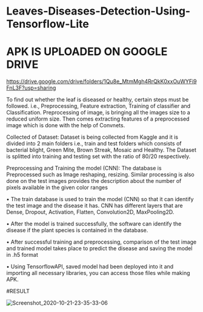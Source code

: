 # Leaves-Diseases-Detection-Using-Tensorflow-Lite    

# APK IS UPLOADED ON GOOGLE DRIVE 

https://drive.google.com/drive/folders/1Qu8e_MtmMgh4RrQkK0xxOuWYFi9FnL3F?usp=sharing


To find out whether the leaf is diseased or healthy, certain steps must be followed. i.e., Preprocessing, Feature extraction, Training of classifier and Classification. Preprocessing of image, is bringing all the images size to a reduced uniform size. Then comes extracting features of a preprocessed image which is done with the help of Convnets. 

Collected of Dataset: Dataset is being collected from Kaggle and it is divided into 2 main folders i.e., train and test folders which consists of bacterial blight, Green Mite, Brown Streak, Mosaic and Healthy. The Dataset is splitted into training and testing set with the ratio of 80/20 respectively.

Preprocessing and Training the model (CNN): The database is Preprocessed such as Image reshaping, resizing. Similar processing is also done on the test images provides the description about the number of pixels available in the given color ranges

•	The train database is used to train the model (CNN) so that it can identify the test image and the disease it has. CNN has different layers that are Dense, Dropout, Activation, Flatten, Convolution2D, MaxPooling2D. 

•	After the model is trained successfully, the software can identify the disease if the plant species is contained in the database. 

•	After successful training and preprocessing, comparison of the test image and trained model takes place to predict the disease and saving the model in .h5 format

•	Using TensorflowAPI, saved model had been deployed into it and importing all necessary libraries,  you can access those files while making APK.

#RESULT

![Screenshot_2020-10-21-23-35-33-06](https://user-images.githubusercontent.com/49709163/177051317-e1570f56-3023-4034-93da-8bcc7972b2ca.jpg)


